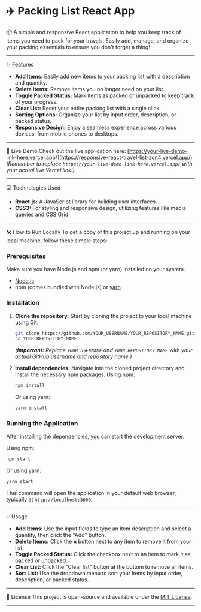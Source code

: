 # ✈️ Packing List React App

📦 A simple and responsive React application to help you keep track of items you need to pack for your travels. Easily add, manage, and organize your packing essentials to ensure you don't forget a thing\!

-----

✨ Features

  * **Add Items:** Easily add new items to your packing list with a description and quantity.
  * **Delete Items:** Remove items you no longer need on your list.
  * **Toggle Packed Status:** Mark items as packed or unpacked to keep track of your progress.
  * **Clear List:** Reset your entire packing list with a single click.
  * **Sorting Options:** Organize your list by input order, description, or packed status.
  * **Responsive Design:** Enjoy a seamless experience across various devices, from mobile phones to desktops.

-----

🚀 Live Demo
Check out the live application here:
[https://your-live-demo-link-here.vercel.app/](https://responsive-react-travel-list-zon4.vercel.app/)
*(Remember to replace `https://your-live-demo-link-here.vercel.app/` with your actual live Vercel link\!)*

-----

💻 Technologies Used

  * **React.js:** A JavaScript library for building user interfaces.
  * **CSS3:** For styling and responsive design, utilizing features like media queries and CSS Grid.

-----

🛠️ How to Run Locally
To get a copy of this project up and running on your local machine, follow these simple steps:

### Prerequisites

Make sure you have Node.js and npm (or yarn) installed on your system.

  * [Node.js](https://nodejs.org/en/)
  * npm (comes bundled with Node.js) or [yarn](https://yarnpkg.com/en/docs/install)

### Installation

1.  **Clone the repository:**
    Start by cloning the project to your local machine using Git:

    ```bash
    git clone https://github.com/YOUR_USERNAME/YOUR_REPOSITORY_NAME.git
    cd YOUR_REPOSITORY_NAME
    ```

    *(**Important:** Replace `YOUR_USERNAME` and `YOUR_REPOSITORY_NAME` with your actual GitHub username and repository name.)*

2.  **Install dependencies:**
    Navigate into the cloned project directory and install the necessary npm packages:
    Using npm:

    ```bash
    npm install
    ```

    Or using yarn:

    ```bash
    yarn install
    ```

### Running the Application

After installing the dependencies, you can start the development server:

Using npm:

```bash
npm start
```

Or using yarn:

```bash
yarn start
```

This command will open the application in your default web browser, typically at `http://localhost:3000`.

-----

💡 Usage

  * **Add Items:** Use the input fields to type an item description and select a quantity, then click the "Add" button.
  * **Delete Items:** Click the `❌` button next to any item to remove it from your list.
  * **Toggle Packed Status:** Click the checkbox next to an item to mark it as packed or unpacked.
  * **Clear List:** Click the "Clear list" button at the bottom to remove all items.
  * **Sort List:** Use the dropdown menu to sort your items by input order, description, or packed status.

-----

📄 License
This project is open-source and available under the [MIT License](https://www.google.com/search?q=LICENSE).

-----
